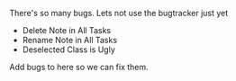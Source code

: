 There's so many bugs. Lets not use the bugtracker just yet

- Delete Note in All Tasks
- Rename Note in All Tasks
- Deselected Class is Ugly

Add bugs to here so we can fix them.
